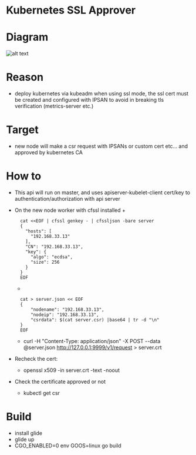 # Kubernetes SSL Approver

# Diagram
![alt text](https://raw.githubusercontent.com/suker200/kube_ssl/master/k8s-ssl-approver.png)

# Reason
- deploy kubernetes via kubeadm when using ssl mode, the ssl cert must be created and configured with IPSAN to avoid in breaking tls verification (metrics-server etc.)

# Target
- new node will make a csr request with IPSANs or custom cert etc... and approved by kubernetes CA

# How to
- This api will run on master, and uses apiserver-kubelet-client cert/key to authentication/authorization with api server
- On the new node worker with cfssl installed
  + 
  ```
	cat <<EOF | cfssl genkey - | cfssljson -bare server
	{
	  "hosts": [
	    "192.168.33.13"
	  ],
	  "CN": "192.168.33.13",
	  "key": {
	    "algo": "ecdsa",
	    "size": 256
	  }
	}
	EOF
  ```
  +
  ``` 
	cat > server.json << EOF 
	{
		"nodename": "192.168.33.13",
		"nodeip": "192.168.33.13",
		"csrdata": $(cat server.csr) |base64 | tr -d "\n"
	}
	EOF
  ```
  + curl  -H "Content-Type: application/json" -X POST --data @server.json http://127.0.0.1:9999/v1/request > server.crt

- Recheck the cert:
  + openssl x509 -in server.crt -text -noout

- Check the certificate approved or not
  + kubectl get csr

# Build
- install glide
- glide up
- CGO_ENABLED=0 env GOOS=linux go build
